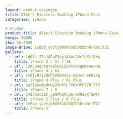 ```yaml
---
layout: produk-casinghp
title: Albert Einstein Smoking iPhone Case
categories: iphone

# Produk
product-title: Albert Einstein Smoking iPhone Case
harga: 90000
sku: hn-4946
image-drive: 1cBvD_yVztj008RToO2DQZDh6rVNriTZL
gallery:
  - url: 1q0Iz-ZIa1AEgFQcyJAXuc26cIcXcfQKp
    title: iPhone 5 / 5s / SE
  - url: 1ZKC04gFtWYxDlHoCE6YV3BngBm1AawHa
    title: iPhone 6 / 6s
  - url: 1vKfvNTj2OFhjDO84dwy-60Uvc-6kRSSg
    title: iPhone 6 Plus / 6s Plus
  - url: 1q7IgCuAzdmUy28nh7L7VQkHPD77N_ZEY
    title: iPhone 7 / 8
  - url: 1417DzcIEC_g60MhQKcpGrXVRZxXfGWlr
    title: iPhone 7 Plus / 8 Plus
  - url: 1cBvD_yVztj008RToO2DQZDh6rVNriTZL
    title: iPhone X
---
```

